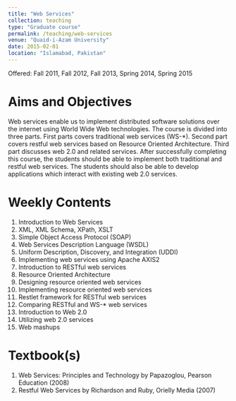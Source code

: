 ```yaml
---
title: "Web Services"
collection: teaching
type: "Graduate course"
permalink: /teaching/web-services
venue: "Quaid-i-Azam University"
date: 2015-02-01
location: "Islamabad, Pakistan"
---
```


Offered: Fall 2011, Fall 2012, Fall 2013, Spring 2014, Spring 2015


Aims and Objectives
======
Web services enable us to implement distributed software solutions over the internet using World Wide Web technologies. The course is divided into three parts. First parts covers traditional web services (WS-*). Second part covers restful web services based on Resource Oriented Architecture. Third part discusses web 2.0 and related services. After successfully completing this course, the students should be able to implement both traditional and restful web services. The students should also be able to develop applications which interact with existing web 2.0 services.

Weekly Contents
======
1. Introduction to Web Services
1. XML, XML Schema, XPath, XSLT
1. Simple Object Access Protocol (SOAP)
1. Web Services Description Language (WSDL)
1. Uniform Description, Discovery, and Integration (UDDI)
1. Implementing web services using Apache AXIS2
1. Introduction to RESTful web services
1. Resource Oriented Architecture
1. Designing resource oriented web services
1. Implementing resource oriented web services
1. Restlet framework for RESTful web services
1. Comparing RESTful and WS-* web services
1. Introduction to Web 2.0
1. Utilizing web 2.0 services
1. Web mashups

Textbook(s)
======
1. Web Services: Principles and Technology by Papazoglou, Pearson Education (2008)
1. Restful Web Services by Richardson and Ruby, Orielly Media (2007)

